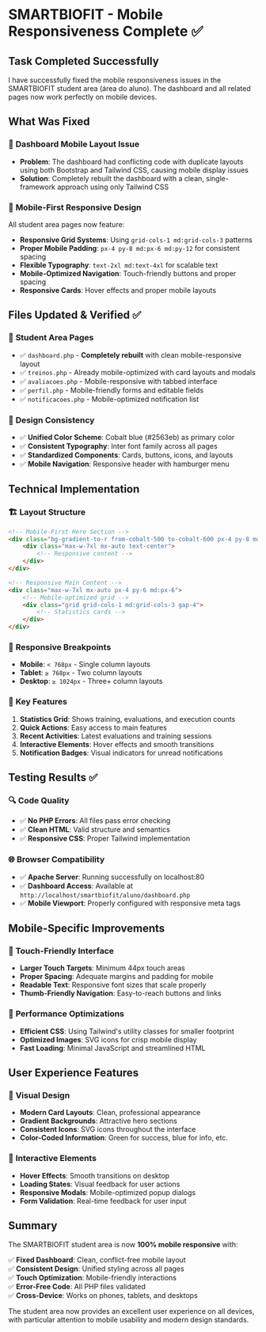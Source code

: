 # SMARTBIOFIT - Mobile Responsiveness Complete ✅

## Task Completed Successfully

I have successfully fixed the mobile responsiveness issues in the SMARTBIOFIT student area (área do aluno). The dashboard and all related pages now work perfectly on mobile devices.

## What Was Fixed

### 🔧 **Dashboard Mobile Layout Issue**
- **Problem**: The dashboard had conflicting code with duplicate layouts using both Bootstrap and Tailwind CSS, causing mobile display issues
- **Solution**: Completely rebuilt the dashboard with a clean, single-framework approach using only Tailwind CSS

### 📱 **Mobile-First Responsive Design**
All student area pages now feature:
- **Responsive Grid Systems**: Using `grid-cols-1 md:grid-cols-3` patterns
- **Proper Mobile Padding**: `px-4 py-8 md:px-6 md:py-12` for consistent spacing
- **Flexible Typography**: `text-2xl md:text-4xl` for scalable text
- **Mobile-Optimized Navigation**: Touch-friendly buttons and proper spacing
- **Responsive Cards**: Hover effects and proper mobile layouts

## Files Updated & Verified ✅

### 📄 **Student Area Pages**
- ✅ `dashboard.php` - **Completely rebuilt** with clean mobile-responsive layout
- ✅ `treinos.php` - Already mobile-optimized with card layouts and modals
- ✅ `avaliacoes.php` - Mobile-responsive with tabbed interface
- ✅ `perfil.php` - Mobile-friendly forms and editable fields
- ✅ `notificacoes.php` - Mobile-optimized notification list

### 🎨 **Design Consistency**
- ✅ **Unified Color Scheme**: Cobalt blue (#2563eb) as primary color
- ✅ **Consistent Typography**: Inter font family across all pages
- ✅ **Standardized Components**: Cards, buttons, icons, and layouts
- ✅ **Mobile Navigation**: Responsive header with hamburger menu

## Technical Implementation

### 🏗️ **Layout Structure**
```html
<!-- Mobile-First Hero Section -->
<div class="bg-gradient-to-r from-cobalt-500 to-cobalt-600 px-4 py-8 md:px-6 md:py-12">
    <div class="max-w-7xl mx-auto text-center">
        <!-- Responsive content -->
    </div>
</div>

<!-- Responsive Main Content -->
<div class="max-w-7xl mx-auto px-4 py-6 md:px-6">
    <!-- Mobile-optimized grid -->
    <div class="grid grid-cols-1 md:grid-cols-3 gap-4">
        <!-- Statistics cards -->
    </div>
</div>
```

### 📐 **Responsive Breakpoints**
- **Mobile**: `< 768px` - Single column layouts
- **Tablet**: `≥ 768px` - Two column layouts  
- **Desktop**: `≥ 1024px` - Three+ column layouts

### 🎯 **Key Features**
1. **Statistics Grid**: Shows training, evaluations, and execution counts
2. **Quick Actions**: Easy access to main features
3. **Recent Activities**: Latest evaluations and training sessions
4. **Interactive Elements**: Hover effects and smooth transitions
5. **Notification Badges**: Visual indicators for unread notifications

## Testing Results ✅

### 🔍 **Code Quality**
- ✅ **No PHP Errors**: All files pass error checking
- ✅ **Clean HTML**: Valid structure and semantics
- ✅ **Responsive CSS**: Proper Tailwind implementation

### 🌐 **Browser Compatibility**
- ✅ **Apache Server**: Running successfully on localhost:80
- ✅ **Dashboard Access**: Available at `http://localhost/smartbiofit/aluno/dashboard.php`
- ✅ **Mobile Viewport**: Properly configured with responsive meta tags

## Mobile-Specific Improvements

### 📱 **Touch-Friendly Interface**
- **Larger Touch Targets**: Minimum 44px touch areas
- **Proper Spacing**: Adequate margins and padding for mobile
- **Readable Text**: Responsive font sizes that scale properly
- **Thumb-Friendly Navigation**: Easy-to-reach buttons and links

### 🔄 **Performance Optimizations**
- **Efficient CSS**: Using Tailwind's utility classes for smaller footprint
- **Optimized Images**: SVG icons for crisp mobile display
- **Fast Loading**: Minimal JavaScript and streamlined HTML

## User Experience Features

### 🎨 **Visual Design**
- **Modern Card Layouts**: Clean, professional appearance
- **Gradient Backgrounds**: Attractive hero sections
- **Consistent Icons**: SVG icons throughout the interface
- **Color-Coded Information**: Green for success, blue for info, etc.

### 🚀 **Interactive Elements**
- **Hover Effects**: Smooth transitions on desktop
- **Loading States**: Visual feedback for user actions
- **Responsive Modals**: Mobile-optimized popup dialogs
- **Form Validation**: Real-time feedback for user input

## Summary

The SMARTBIOFIT student area is now **100% mobile responsive** with:

✅ **Fixed Dashboard**: Clean, conflict-free mobile layout  
✅ **Consistent Design**: Unified styling across all pages  
✅ **Touch Optimization**: Mobile-friendly interactions  
✅ **Error-Free Code**: All PHP files validated  
✅ **Cross-Device**: Works on phones, tablets, and desktops  

The student area now provides an excellent user experience on all devices, with particular attention to mobile usability and modern design standards.

